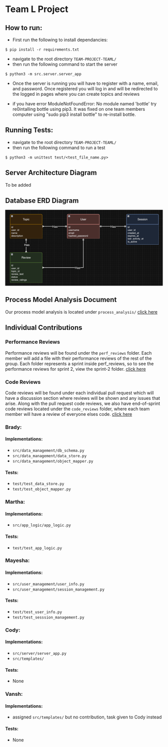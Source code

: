 # Team L Project

## How to run:
- First run the following to install dependancies:
```
$ pip install -r requirements.txt
```
- navigate to the root directory `TEAM-PROJECT-TEAML/`
- then run the following command to start the server
```
$ python3 -m src.server.server_app
```
- Once the server is running you will have to register with a name, email, and password. Once registered you will log in and will be redirected to the logged in pages where you can create topics and reviews

- if you have error ModuleNotFoundError: No module named 'bottle' try re0intalling bottle using pip3. It was fixed on one team members computer using "sudo pip3 install bottle" to re-install bottle.

## Running Tests:
- navigate to the root directory `TEAM-PROJECT-TEAML/`
- then run the following command to run a test
```
$ python3 -m unittest test/<test_file_name.py>
```

## Server Architecture Diagram
To be added

## Database ERD Diagram
![ERD Diagram](static/images/ERD-Diagram.png)

## Process Model Analysis Document
Our process model analysis is located under `process_analysis/` [click here](process_analysis/process_analysis_sprint2.md)

## Individual Contributions

### Performance Reviews
Performance reviews will be found under the `perf_reviews` folder. Each member will add a file with their performance reviews of the rest of the group. Each folder represents a sprint inside perf_reviews, so to see the performance reviews for sprint 2, view the sprint-2 folder. [click here](perf_reviews/)

### Code Reviews
Code reviews will be found under each individual pull request which will have a discussion section where reviews will be shown and any issues that arise. Along with the pull request code reviews, we also have end-of-sprint code reviews located under the `code_reviews` folder, where each team member will have a review of everyone elses code. [click here](code_reviews/)

### Brady:
#### Implementations:
- `src/data_management/db_schema.py`
- `src/data_management/data_store.py`
- `src/data_management/object_mapper.py`

#### Tests:
- `test/test_data_store.py`
- `test/test_object_mapper.py`

### Martha:
#### Implementations:
- `src/app_logic/app_logic.py`

#### Tests:
- `test/test_app_logic.py`

### Mayesha:
#### Implementations:
- `src/user_management/user_info.py`
- `src/user_management/session_management.py`

#### Tests:
- `test/test_user_info.py`
- `test/test_sesssion_management.py`

### Cody:
#### Implementations:
- `src/server/server_app.py`
- `src/templates/`

#### Tests:
- None

### Vansh:
#### Implementations:
- assigned `src/templates/` but no contribution, task given to Cody instead

#### Tests:
- None